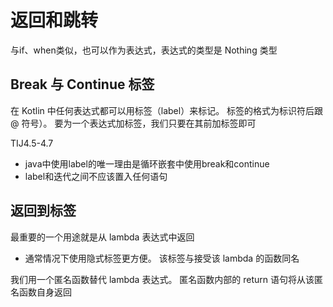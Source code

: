 # 返回和跳转

与if、when类似，也可以作为表达式，表达式的类型是 Nothing 类型

## Break 与 Continue 标签

在 Kotlin 中任何表达式都可以用标签（label）来标记。 标签的格式为标识符后跟 @ 符号）。 要为⼀个表达式加标签，我们只要在其前加标签即可

TIJ4.5-4.7
+ java中使用label的唯一理由是循环嵌套中使用break和continue
+ label和迭代之间不应该置入任何语句

## 返回到标签

最重要的一个用途就是从 lambda 表达式中返回

+ 通常情况下使用隐式标签更方便。 该标签与接受该 lambda 的函数同名

我们用一个匿名函数替代 lambda 表达式。 匿名函数内部的 return 语句将从该匿名函数自身返回

